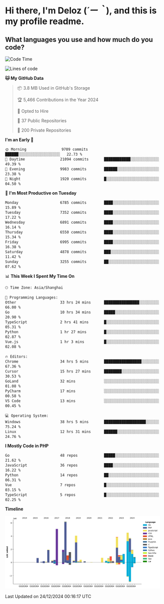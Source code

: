 # **Hi there, I'm Deloz (*´ー｀*), and this is my profile readme.**

## **What languages you use and how much do you code?**

<!--START_SECTION:waka-->
![Code Time](http://img.shields.io/badge/Code%20Time-5%2C340%20hrs%204%20mins-blue)

![Lines of code](https://img.shields.io/badge/From%20Hello%20World%20I%27ve%20Written-45.3%20million%20lines%20of%20code-blue)

**🐱 My GitHub Data** 

> 📦 3.8 MB Used in GitHub's Storage 
 > 
> 🏆 5,466 Contributions in the Year 2024
 > 
> 💼 Opted to Hire
 > 
> 📜 37 Public Repositories 
 > 
> 🔑 200 Private Repositories 
 > 
**I'm an Early 🐤** 

```text
🌞 Morning                9709 commits        ██████░░░░░░░░░░░░░░░░░░░   22.73 % 
🌆 Daytime                21094 commits       ████████████░░░░░░░░░░░░░   49.39 % 
🌃 Evening                9983 commits        ██████░░░░░░░░░░░░░░░░░░░   23.38 % 
🌙 Night                  1920 commits        █░░░░░░░░░░░░░░░░░░░░░░░░   04.50 % 
```
📅 **I'm Most Productive on Tuesday** 

```text
Monday                   6785 commits        ████░░░░░░░░░░░░░░░░░░░░░   15.89 % 
Tuesday                  7352 commits        ████░░░░░░░░░░░░░░░░░░░░░   17.22 % 
Wednesday                6891 commits        ████░░░░░░░░░░░░░░░░░░░░░   16.14 % 
Thursday                 6550 commits        ████░░░░░░░░░░░░░░░░░░░░░   15.34 % 
Friday                   6995 commits        ████░░░░░░░░░░░░░░░░░░░░░   16.38 % 
Saturday                 4878 commits        ███░░░░░░░░░░░░░░░░░░░░░░   11.42 % 
Sunday                   3255 commits        ██░░░░░░░░░░░░░░░░░░░░░░░   07.62 % 
```


📊 **This Week I Spent My Time On** 

```text
🕑︎ Time Zone: Asia/Shanghai

💬 Programming Languages: 
Other                    33 hrs 24 mins      ████████████████░░░░░░░░░   66.00 % 
Go                       10 hrs 34 mins      █████░░░░░░░░░░░░░░░░░░░░   20.90 % 
TypeScript               2 hrs 41 mins       █░░░░░░░░░░░░░░░░░░░░░░░░   05.31 % 
Python                   1 hr 27 mins        █░░░░░░░░░░░░░░░░░░░░░░░░   02.87 % 
Vue.js                   1 hr 3 mins         █░░░░░░░░░░░░░░░░░░░░░░░░   02.08 % 

🔥 Editors: 
Chrome                   34 hrs 5 mins       █████████████████░░░░░░░░   67.36 % 
Cursor                   15 hrs 27 mins      ████████░░░░░░░░░░░░░░░░░   30.53 % 
GoLand                   32 mins             ░░░░░░░░░░░░░░░░░░░░░░░░░   01.08 % 
PyCharm                  17 mins             ░░░░░░░░░░░░░░░░░░░░░░░░░   00.58 % 
VS Code                  13 mins             ░░░░░░░░░░░░░░░░░░░░░░░░░   00.45 % 

💻 Operating System: 
Windows                  38 hrs 5 mins       ███████████████████░░░░░░   75.24 % 
Linux                    12 hrs 31 mins      ██████░░░░░░░░░░░░░░░░░░░   24.76 % 
```

**I Mostly Code in PHP** 

```text
Go                       48 repos            █████░░░░░░░░░░░░░░░░░░░░   21.62 % 
JavaScript               36 repos            ████░░░░░░░░░░░░░░░░░░░░░   16.22 % 
Python                   14 repos            ██░░░░░░░░░░░░░░░░░░░░░░░   06.31 % 
Vue                      7 repos             █░░░░░░░░░░░░░░░░░░░░░░░░   03.15 % 
TypeScript               5 repos             █░░░░░░░░░░░░░░░░░░░░░░░░   02.25 % 
```



**Timeline**

![Lines of Code chart](https://raw.githubusercontent.com/deloz/deloz/main/assets/bar_graph.png)


 Last Updated on 24/12/2024 00:16:17 UTC
<!--END_SECTION:waka-->
